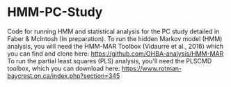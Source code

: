 # HMM-PC-Study
Code for running HMM and statistical analysis for the PC study detailed in Faber &amp; McIntosh (In preparation). To run the hidden Markov model (HMM) analysis, you will need the HMM-MAR Toolbox (Vidaurre et al., 2016) which you can find and clone here: https://github.com/OHBA-analysis/HMM-MAR
To run the partial least squares (PLS) analysis, you'll need the PLSCMD toolbox, which you can download here: https://www.rotman-baycrest.on.ca/index.php?section=345
